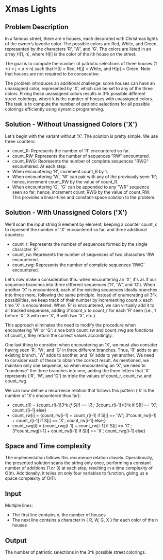 # Xmas Lights

## Problem Description

In a famous street, there are n houses, each decorated with Christmas lights of the owner’s favorite color. The possible colors are Red, White, and Green, represented by the characters 'R', 'W', and 'G'. The colors are listed in an array H[1, n], where H[i] is the color of the ith house on the street.

The goal is to compute the number of patriotic selections of three houses (1 ≤ i < j < p ≤ n) such that H[i] = Red, H[j] = White, and H[p] = Green. Note that houses are not required to be consecutive.

The problem introduces an additional challenge: some houses can have an unassigned color, represented by 'X', which can be set to any of the three colors. Fixing these unassigned colors results in 3^k possible different street colorings, where k is the number of houses with unassigned colors. The task is to compute the number of patriotic selections for all possible colorings efficiently using dynamic programming.

## Solution - Without Unassigned Colors ('X')

Let's begin with the variant without 'X'. The solution is pretty simple. We use three counters:

- count_R: Represents the number of 'R' encountered so far.
- count_RW: Represents the number of sequences "RW" encountered.
- count_RWG: Represents the number of complete sequences "RWG" encountered.
At each step:
- When encountering 'R', increment count_R by 1.
- When encountering 'W', 'W' can pair with any of the previously seen 'R'; hence, increment count_RW by the value of count_R.
- When encountering 'G', 'G' can be appended to any "WR" sequence seen so far; hence, increment count_RWG by the value of count_RW.
This provides a linear-time and constant-space solution to the problem.

## Solution - With Unassigned Colors ('X')

We'll scan the input string S element by element, keeping a counter count_x to represent the number of 'X' encountered so far, and three additional counters:

- count_r: Represents the number of sequences formed by the single character 'R'.
- count_rw: Represents the number of sequences of two characters 'RW' encountered.
- count_rwg: Represents the number of complete sequences 'RWG' encountered.

Let's now make a consideration this: when encountering an 'X', it's as if our sequence branches into three different sequences ('R', 'W', and 'G'). When another 'X' is encountered, each of the existing sequences ideally branches into three more, following the same principle. Instead of enumerating all 3^k possibilities, we keep track of their number by incrementing count_x each time 'X' is encountered. When 'R' is encountered, we can virtually add it to all tracked sequences, adding 3^count_x to count_r for each 'R' seen (i.e., 1 before 'X', 3 with one 'X', 9 with two 'X', etc.).

This approach eliminates the need to modify the procedure when encountering 'W' or 'G': since both count_rw and count_rwg are functions of count_r, they return the correct values accordingly.

One last thing to consider: when encountering an 'X', we must also consider having seen 'R', 'W', and 'G' in three different branches. Thus, 'R' adds to an existing branch, 'W' adds to another, and 'G' adds to yet another. We need to consider each of these to obtain the correct result. As mentioned, we maintain only one sequence, so when encountering an 'X', we need to "condense" the three branches into one, adding the three letters that 'X' represents ('R', 'W', and 'G') to triple the values of count_r, count_rw, and count_rwg.

We can now define a recurrence relation that follows this pattern ('k' is the number of 'X's encountered thus far):

- count_r[i] = {count_r[i-1]*3^k if S[i] == 'R'; 3*count_r[i-1]*3^k if S[i] == 'X'; count_r[i-1] else}
- count_rw[i] = {count_rw[i-1] + count_r[i-1] if S[i] == 'W'; 3*count_rw[i-1] + count_r[i-1] if S[i] == 'X'; count_rw[i-1] else;}
- count_rwg[i] = {count_rwg[i-1] + count_rw[i-1] if S[i] == 'G'; 3*count_rwg[i-1] + count_rw[i-1] if S[i] == 'X'; count_rwg[i-1] else}

## Space and Time complexity


The implementation follows this recurrence relation closely. Operationally, the presented solution scans the string only once, performing a constant number of additions (1 or 3) at each step, resulting in a time complexity of O(n). Additionally, it relies on only four variables to function, giving us a space complexity of O(1).

## Input

Multiple lines:
- The first line contains n, the number of houses
- The next line contains a character in { R, W, G, X } for each color of the n houses

## Output

The number of patriotic selections in the 3^k possible street colorings.
